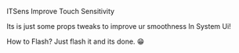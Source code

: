 ITSens
Improve Touch Sensitivity

Its is just some props tweaks to improve ur smoothness In System Ui!

How to Flash?
Just flash it and its done. 😁
